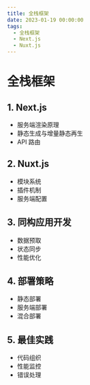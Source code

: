 ```yaml
---
title: 全栈框架
date: 2023-01-19 00:00:00
tags: 
  - 全栈框架
  - Next.js
  - Nuxt.js
---
```


# 全栈框架

## 1. Next.js
- 服务端渲染原理
- 静态生成与增量静态再生
- API 路由

## 2. Nuxt.js
- 模块系统
- 插件机制
- 服务端配置

## 3. 同构应用开发
- 数据预取
- 状态同步
- 性能优化

## 4. 部署策略
- 静态部署
- 服务端部署
- 混合部署

## 5. 最佳实践
- 代码组织
- 性能监控
- 错误处理
